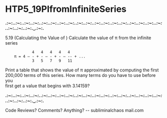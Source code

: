 # HTP5_19PIfromInfiniteSeries

<b>.:*~*:._.:*~*:._.:*~*:._.:*~*:._.:*~*:._.:*~*:._.:*~*:._.:*~*:._.:*~*:._.:*~*:._.:*~*:._.:*~*:._.:*~*:._.:*~*:._.:*~*:._.:*~*:._.:*~*:._.:*~*:._.:*~*:._.:*~*:._.:*~*:._.:*~*:.</b>

  5.19 (Calculating the Value of ) Calculate the value of π from the infinite series

                4   4   4   4   4
        π = 4 – - + - – - + - – -- + ...
                3   5   7   9   11

  Print a table that shows the value of π approximated by computing the first<br>
  200,000 terms of this series. How many terms do you have to use before you<br>
  first get a value that begins with 3.14159?

<b>.:*~*:._.:*~*:._.:*~*:._.:*~*:._.:*~*:._.:*~*:._.:*~*:._.:*~*:._.:*~*:._.:*~*:._.:*~*:._.:*~*:._.:*~*:._.:*~*:._.:*~*:._.:*~*:._.:*~*:._.:*~*:._.:*~*:._.:*~*:._.:*~*:._.:*~*:.</b>

Code Reviews?  Comments?  Anything?  -- subliminalchaos mail.com
